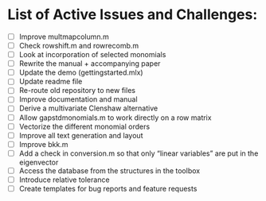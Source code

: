 # List of Active Issues and Challenges:

- [ ] Improve multmapcolumn.m
- [ ] Check rowshift.m and rowrecomb.m 
- [ ] Look at incorporation of selected monomials
- [ ] Rewrite the manual + accompanying paper
- [ ] Update the demo (gettingstarted.mlx)
- [ ] Update readme file
- [ ] Re-route old repository to new files
- [ ] Improve documentation and manual
- [ ] Derive a multivariate Clenshaw alternative
- [ ] Allow gapstdmonomials.m to work directly on a row matrix
- [ ] Vectorize the different monomial orders
- [ ] Improve all text generation and layout
- [ ] Improve bkk.m
- [ ] Add a check in conversion.m so that only “linear variables” are put in the eigenvector
- [ ] Access the database from the structures in the toolbox
- [ ] Introduce relative tolerance
- [ ] Create templates for bug reports and feature requests
